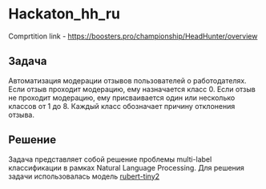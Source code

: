 # Hackaton_hh_ru

Comprtition link - https://boosters.pro/championship/HeadHunter/overview

## Задача
Автоматизация модерации отзывов пользователей о работодателях. Если отзыв проходит модерацию, ему назначается класс 0. Если отзыв не проходит модерацию, ему присваивается один или несколько классов от 1 до 8. Каждый класс обозначает причину отклонения отзыва. 

## Решение
Задача представляет собой решение проблемы multi-label классификации в рамках Natural Language Processing. Для решения задачи использовалась модель [rubert-tiny2](https://huggingface.co/cointegrated/rubert-tiny2)  
